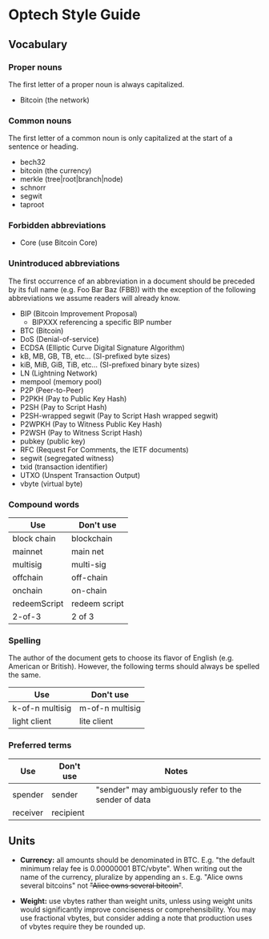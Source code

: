 # Optech Style Guide

## Vocabulary

### Proper nouns

The first letter of a proper noun is always capitalized.

- Bitcoin (the network)

### Common nouns

The first letter of a common noun is only capitalized at the start of a
sentence or heading.

- bech32
- bitcoin (the currency)
- merkle (tree|root|branch|node)
- schnorr
- segwit
- taproot

### Forbidden abbreviations

- Core (use Bitcoin Core)

### Unintroduced abbreviations

The first occurrence of an abbreviation in a document should be preceded
by its full name (e.g. Foo Bar Baz (FBB)) with the exception of the
following abbreviations we assume readers will already know.

- BIP (Bitcoin Improvement Proposal)
  - BIPXXX referencing a specific BIP number
- BTC (Bitcoin)
- DoS (Denial-of-service)
- ECDSA (Elliptic Curve Digital Signature Algorithm)
- kB, MB, GB, TB, etc... (SI-prefixed byte sizes)
- kiB, MiB, GiB, TiB, etc... (SI-prefixed binary byte sizes)
- LN (Lightning Network)
- mempool (memory pool)
- P2P (Peer-to-Peer)
- P2PKH (Pay to Public Key Hash)
- P2SH (Pay to Script Hash)
- P2SH-wrapped segwit (Pay to Script Hash wrapped segwit)
- P2WPKH (Pay to Witness Public Key Hash)
- P2WSH (Pay to Witness Script Hash)
- pubkey (public key)
- RFC (Request For Comments, the IETF documents)
- segwit (segregated witness)
- txid (transaction identifier)
- UTXO (Unspent Transaction Output)
- vbyte (virtual byte)

### Compound words

| Use | Don't use |
|-|-|
| block chain | blockchain |
| mainnet | main net |
| multisig | multi-sig |
| offchain | off-chain |
| onchain | on-chain |
| redeemScript | redeem script |
| 2-of-3 | 2 of 3 |

### Spelling

The author of the document gets to choose its flavor of English (e.g.
American or British).  However, the following terms should always be
spelled the same.

| Use | Don't use |
|-|-|
| k-of-n multisig | m-of-n multisig |
| light client | lite client |

### Preferred terms

| Use | Don't use | Notes |
|-|-|-|
| spender | sender | "sender" may ambiguously refer to the sender of data |
| receiver | recipient | |

## Units

- **Currency:** all amounts should be denominated in BTC.  E.g. "the
  default minimum relay fee is 0.00000001 BTC/vbyte".  When writing out
  the name of the currency, pluralize by appending an `s`.  E.g. "Alice
  owns several bitcoins" not ~~"Alice owns several bitcoin"~~.

- **Weight:** use vbytes rather than weight units, unless using weight
  units would significantly improve conciseness or comprehensibility.
  You may use fractional vbytes, but consider adding a note that
  production uses of vbytes require they be rounded up.
